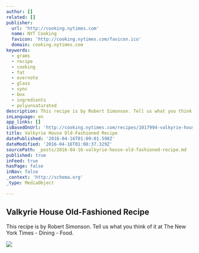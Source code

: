 ```yaml
---
author: []
related: []
publisher:
  url: 'http://cooking.nytimes.com'
  name: NYT Cooking
  favicon: 'http://cooking.nytimes.com/favicon.ico'
  domain: cooking.nytimes.com
keywords:
  - grams
  - recipe
  - cooking
  - fat
  - evernote
  - glass
  - sync
  - box
  - ingredients
  - polyunsaturated
description: This recipe is by Robert Simonson. Tell us what you think of it at The New York Times - Dining - Food.
inLanguage: en
app_links: []
isBasedOnUrl: 'http://cooking.nytimes.com/recipes/1017994-valkyrie-house-old-fashioned'
title: Valkyrie House Old-Fashioned Recipe
datePublished: '2016-04-16T01:09:01.598Z'
dateModified: '2016-04-16T01:08:37.329Z'
sourcePath: _posts/2016-04-16-valkyrie-house-old-fashioned-recipe.md
published: true
inFeed: true
hasPage: false
inNav: false
_context: 'http://schema.org'
_type: MediaObject

---
```

<article style=""><h1>Valkyrie House Old-Fashioned Recipe</h1><p>This recipe is by Robert Simonson. Tell us what you think of it at The New York Times - Dining - Food.</p><img src="http://graphics8.nytimes.com/images/2016/03/02/dining/02BLEND3/02BLEND3-superJumbo.jpg" /></article>
